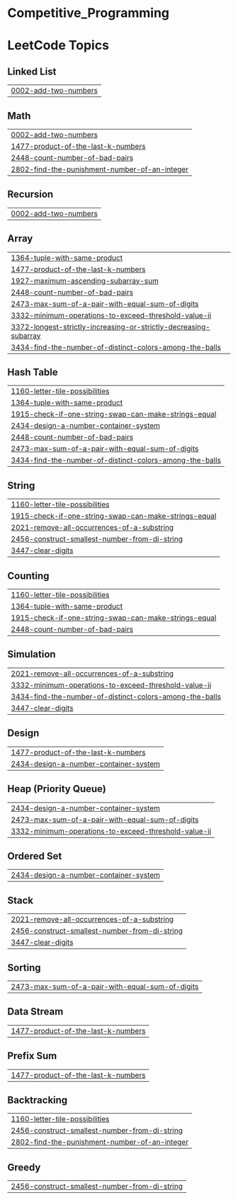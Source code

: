 # Competitive_Programming
<!---LeetCode Topics Start-->
# LeetCode Topics
## Linked List
|  |
| ------- |
| [0002-add-two-numbers](https://github.com/Vaidehis3007/Competitive_Programming/tree/master/0002-add-two-numbers) |
## Math
|  |
| ------- |
| [0002-add-two-numbers](https://github.com/Vaidehis3007/Competitive_Programming/tree/master/0002-add-two-numbers) |
| [1477-product-of-the-last-k-numbers](https://github.com/Vaidehis3007/Competitive_Programming/tree/master/1477-product-of-the-last-k-numbers) |
| [2448-count-number-of-bad-pairs](https://github.com/Vaidehis3007/Competitive_Programming/tree/master/2448-count-number-of-bad-pairs) |
| [2802-find-the-punishment-number-of-an-integer](https://github.com/Vaidehis3007/Competitive_Programming/tree/master/2802-find-the-punishment-number-of-an-integer) |
## Recursion
|  |
| ------- |
| [0002-add-two-numbers](https://github.com/Vaidehis3007/Competitive_Programming/tree/master/0002-add-two-numbers) |
## Array
|  |
| ------- |
| [1364-tuple-with-same-product](https://github.com/Vaidehis3007/Competitive_Programming/tree/master/1364-tuple-with-same-product) |
| [1477-product-of-the-last-k-numbers](https://github.com/Vaidehis3007/Competitive_Programming/tree/master/1477-product-of-the-last-k-numbers) |
| [1927-maximum-ascending-subarray-sum](https://github.com/Vaidehis3007/Competitive_Programming/tree/master/1927-maximum-ascending-subarray-sum) |
| [2448-count-number-of-bad-pairs](https://github.com/Vaidehis3007/Competitive_Programming/tree/master/2448-count-number-of-bad-pairs) |
| [2473-max-sum-of-a-pair-with-equal-sum-of-digits](https://github.com/Vaidehis3007/Competitive_Programming/tree/master/2473-max-sum-of-a-pair-with-equal-sum-of-digits) |
| [3332-minimum-operations-to-exceed-threshold-value-ii](https://github.com/Vaidehis3007/Competitive_Programming/tree/master/3332-minimum-operations-to-exceed-threshold-value-ii) |
| [3372-longest-strictly-increasing-or-strictly-decreasing-subarray](https://github.com/Vaidehis3007/Competitive_Programming/tree/master/3372-longest-strictly-increasing-or-strictly-decreasing-subarray) |
| [3434-find-the-number-of-distinct-colors-among-the-balls](https://github.com/Vaidehis3007/Competitive_Programming/tree/master/3434-find-the-number-of-distinct-colors-among-the-balls) |
## Hash Table
|  |
| ------- |
| [1160-letter-tile-possibilities](https://github.com/Vaidehis3007/Competitive_Programming/tree/master/1160-letter-tile-possibilities) |
| [1364-tuple-with-same-product](https://github.com/Vaidehis3007/Competitive_Programming/tree/master/1364-tuple-with-same-product) |
| [1915-check-if-one-string-swap-can-make-strings-equal](https://github.com/Vaidehis3007/Competitive_Programming/tree/master/1915-check-if-one-string-swap-can-make-strings-equal) |
| [2434-design-a-number-container-system](https://github.com/Vaidehis3007/Competitive_Programming/tree/master/2434-design-a-number-container-system) |
| [2448-count-number-of-bad-pairs](https://github.com/Vaidehis3007/Competitive_Programming/tree/master/2448-count-number-of-bad-pairs) |
| [2473-max-sum-of-a-pair-with-equal-sum-of-digits](https://github.com/Vaidehis3007/Competitive_Programming/tree/master/2473-max-sum-of-a-pair-with-equal-sum-of-digits) |
| [3434-find-the-number-of-distinct-colors-among-the-balls](https://github.com/Vaidehis3007/Competitive_Programming/tree/master/3434-find-the-number-of-distinct-colors-among-the-balls) |
## String
|  |
| ------- |
| [1160-letter-tile-possibilities](https://github.com/Vaidehis3007/Competitive_Programming/tree/master/1160-letter-tile-possibilities) |
| [1915-check-if-one-string-swap-can-make-strings-equal](https://github.com/Vaidehis3007/Competitive_Programming/tree/master/1915-check-if-one-string-swap-can-make-strings-equal) |
| [2021-remove-all-occurrences-of-a-substring](https://github.com/Vaidehis3007/Competitive_Programming/tree/master/2021-remove-all-occurrences-of-a-substring) |
| [2456-construct-smallest-number-from-di-string](https://github.com/Vaidehis3007/Competitive_Programming/tree/master/2456-construct-smallest-number-from-di-string) |
| [3447-clear-digits](https://github.com/Vaidehis3007/Competitive_Programming/tree/master/3447-clear-digits) |
## Counting
|  |
| ------- |
| [1160-letter-tile-possibilities](https://github.com/Vaidehis3007/Competitive_Programming/tree/master/1160-letter-tile-possibilities) |
| [1364-tuple-with-same-product](https://github.com/Vaidehis3007/Competitive_Programming/tree/master/1364-tuple-with-same-product) |
| [1915-check-if-one-string-swap-can-make-strings-equal](https://github.com/Vaidehis3007/Competitive_Programming/tree/master/1915-check-if-one-string-swap-can-make-strings-equal) |
| [2448-count-number-of-bad-pairs](https://github.com/Vaidehis3007/Competitive_Programming/tree/master/2448-count-number-of-bad-pairs) |
## Simulation
|  |
| ------- |
| [2021-remove-all-occurrences-of-a-substring](https://github.com/Vaidehis3007/Competitive_Programming/tree/master/2021-remove-all-occurrences-of-a-substring) |
| [3332-minimum-operations-to-exceed-threshold-value-ii](https://github.com/Vaidehis3007/Competitive_Programming/tree/master/3332-minimum-operations-to-exceed-threshold-value-ii) |
| [3434-find-the-number-of-distinct-colors-among-the-balls](https://github.com/Vaidehis3007/Competitive_Programming/tree/master/3434-find-the-number-of-distinct-colors-among-the-balls) |
| [3447-clear-digits](https://github.com/Vaidehis3007/Competitive_Programming/tree/master/3447-clear-digits) |
## Design
|  |
| ------- |
| [1477-product-of-the-last-k-numbers](https://github.com/Vaidehis3007/Competitive_Programming/tree/master/1477-product-of-the-last-k-numbers) |
| [2434-design-a-number-container-system](https://github.com/Vaidehis3007/Competitive_Programming/tree/master/2434-design-a-number-container-system) |
## Heap (Priority Queue)
|  |
| ------- |
| [2434-design-a-number-container-system](https://github.com/Vaidehis3007/Competitive_Programming/tree/master/2434-design-a-number-container-system) |
| [2473-max-sum-of-a-pair-with-equal-sum-of-digits](https://github.com/Vaidehis3007/Competitive_Programming/tree/master/2473-max-sum-of-a-pair-with-equal-sum-of-digits) |
| [3332-minimum-operations-to-exceed-threshold-value-ii](https://github.com/Vaidehis3007/Competitive_Programming/tree/master/3332-minimum-operations-to-exceed-threshold-value-ii) |
## Ordered Set
|  |
| ------- |
| [2434-design-a-number-container-system](https://github.com/Vaidehis3007/Competitive_Programming/tree/master/2434-design-a-number-container-system) |
## Stack
|  |
| ------- |
| [2021-remove-all-occurrences-of-a-substring](https://github.com/Vaidehis3007/Competitive_Programming/tree/master/2021-remove-all-occurrences-of-a-substring) |
| [2456-construct-smallest-number-from-di-string](https://github.com/Vaidehis3007/Competitive_Programming/tree/master/2456-construct-smallest-number-from-di-string) |
| [3447-clear-digits](https://github.com/Vaidehis3007/Competitive_Programming/tree/master/3447-clear-digits) |
## Sorting
|  |
| ------- |
| [2473-max-sum-of-a-pair-with-equal-sum-of-digits](https://github.com/Vaidehis3007/Competitive_Programming/tree/master/2473-max-sum-of-a-pair-with-equal-sum-of-digits) |
## Data Stream
|  |
| ------- |
| [1477-product-of-the-last-k-numbers](https://github.com/Vaidehis3007/Competitive_Programming/tree/master/1477-product-of-the-last-k-numbers) |
## Prefix Sum
|  |
| ------- |
| [1477-product-of-the-last-k-numbers](https://github.com/Vaidehis3007/Competitive_Programming/tree/master/1477-product-of-the-last-k-numbers) |
## Backtracking
|  |
| ------- |
| [1160-letter-tile-possibilities](https://github.com/Vaidehis3007/Competitive_Programming/tree/master/1160-letter-tile-possibilities) |
| [2456-construct-smallest-number-from-di-string](https://github.com/Vaidehis3007/Competitive_Programming/tree/master/2456-construct-smallest-number-from-di-string) |
| [2802-find-the-punishment-number-of-an-integer](https://github.com/Vaidehis3007/Competitive_Programming/tree/master/2802-find-the-punishment-number-of-an-integer) |
## Greedy
|  |
| ------- |
| [2456-construct-smallest-number-from-di-string](https://github.com/Vaidehis3007/Competitive_Programming/tree/master/2456-construct-smallest-number-from-di-string) |
<!---LeetCode Topics End-->